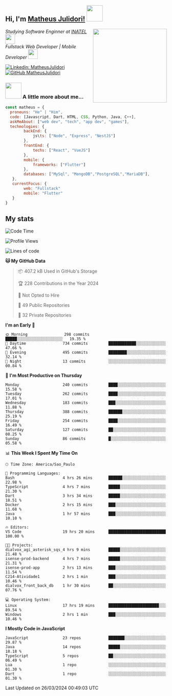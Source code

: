 <h2> Hi, I'm <a href="https://matheusjulidori.github.io" target="_blank">Matheus Julidori!</a> <img src="https://media.giphy.com/media/12oufCB0MyZ1Go/giphy.gif" width="50"></h2>
<img align='right' src="https://media.giphy.com/media/3oKIPnAiaMCws8nOsE/giphy.gif" width="230" height="auto">
<p><em>Studying Software Enginner at <a href="http://www.inatel.br" target="_blank">INATEL</a><img src="https://media.giphy.com/media/fYSnHlufseco8Fh93Z/giphy.gif" width="30"></br>
  Fullstack Web Developer | Mobile Developer <img src="https://media.giphy.com/media/WUlplcMpOCEmTGBtBW/giphy.gif" width="30">
</em></p>

[![Linkedin: MatheusJulidori](https://img.shields.io/badge/-MatheusJulidori-blue?style=flat-square&logo=Linkedin&logoColor=white&link=https://www.linkedin.com/in/MatheusJulidori/)](https://www.linkedin.com/in/MatheusJulidori/)
[![GitHub MatheusJulidori](https://img.shields.io/github/followers/matheusjulidori?label=follow&style=social)](https://github.com/MatheusJulidori)


### <img src="https://media.giphy.com/media/VgCDAzcKvsR6OM0uWg/giphy.gif" width="50"> A little more about me...  

```javascript
const matheus = {
  pronouns: "He" | "Him",
  code: [Javascript, Dart, HTML, CSS, Python, Java, C++],
  askMeAbout: ["web dev", "tech", "app dev", "games"],
  technologies: {
        backEnd: {
            js\ts: ["Node", "Express", "NestJS"]
        },
        frontEnd: {
            techs: ["React", "VueJS"]
        },
        mobile: {
            frameworks: ["Flutter"]
        },
        databases: ["MySql", "MongoDB","PostgreSQL","MariaDB"],
   },
   currentFocus: {
        web: "Fullstack"
        mobile: "Flutter"
   }
}
```
<h2>My stats</h2>

<!--START_SECTION:waka-->
![Code Time](http://img.shields.io/badge/Code%20Time-547%20hrs%2040%20mins-blue)

![Profile Views](http://img.shields.io/badge/Profile%20Views-0-blue)

![Lines of code](https://img.shields.io/badge/From%20Hello%20World%20I%27ve%20Written-6.5%20million%20lines%20of%20code-blue)

**🐱 My GitHub Data** 

> 📦 407.2 kB Used in GitHub's Storage 
 > 
> 🏆 228 Contributions in the Year 2024
 > 
> 🚫 Not Opted to Hire
 > 
> 📜 49 Public Repositories 
 > 
> 🔑 32 Private Repositories 
 > 
**I'm an Early 🐤** 

```text
🌞 Morning                298 commits         █████░░░░░░░░░░░░░░░░░░░░   19.35 % 
🌆 Daytime                734 commits         ████████████░░░░░░░░░░░░░   47.66 % 
🌃 Evening                495 commits         ████████░░░░░░░░░░░░░░░░░   32.14 % 
🌙 Night                  13 commits          ░░░░░░░░░░░░░░░░░░░░░░░░░   00.84 % 
```
📅 **I'm Most Productive on Thursday** 

```text
Monday                   240 commits         ████░░░░░░░░░░░░░░░░░░░░░   15.58 % 
Tuesday                  262 commits         ████░░░░░░░░░░░░░░░░░░░░░   17.01 % 
Wednesday                183 commits         ███░░░░░░░░░░░░░░░░░░░░░░   11.88 % 
Thursday                 388 commits         ██████░░░░░░░░░░░░░░░░░░░   25.19 % 
Friday                   254 commits         ████░░░░░░░░░░░░░░░░░░░░░   16.49 % 
Saturday                 127 commits         ██░░░░░░░░░░░░░░░░░░░░░░░   08.25 % 
Sunday                   86 commits          █░░░░░░░░░░░░░░░░░░░░░░░░   05.58 % 
```


📊 **This Week I Spent My Time On** 

```text
🕑︎ Time Zone: America/Sao_Paulo

💬 Programming Languages: 
Bash                     4 hrs 26 mins       ██████░░░░░░░░░░░░░░░░░░░   22.98 % 
TypeScript               4 hrs 7 mins        █████░░░░░░░░░░░░░░░░░░░░   21.30 % 
Dart                     3 hrs 34 mins       █████░░░░░░░░░░░░░░░░░░░░   18.51 % 
Docker                   2 hrs 15 mins       ███░░░░░░░░░░░░░░░░░░░░░░   11.68 % 
Java                     1 hr 57 mins        ███░░░░░░░░░░░░░░░░░░░░░░   10.10 % 

🔥 Editors: 
VS Code                  19 hrs 20 mins      █████████████████████████   100.00 % 

🐱‍💻 Projects: 
dialvox_agi_asterisk_sqs_4 hrs 9 mins        █████░░░░░░░░░░░░░░░░░░░░   21.48 % 
isense-prod-backend      4 hrs 7 mins        █████░░░░░░░░░░░░░░░░░░░░   21.31 % 
isense-prod-app          2 hrs 13 mins       ███░░░░░░░░░░░░░░░░░░░░░░   11.54 % 
C214-Atividade1          2 hrs 1 min         ███░░░░░░░░░░░░░░░░░░░░░░   10.46 % 
dialvox_front_back_db    1 hr 30 mins        ██░░░░░░░░░░░░░░░░░░░░░░░   07.76 % 

💻 Operating System: 
Linux                    17 hrs 19 mins      ██████████████████████░░░   89.54 % 
Windows                  2 hrs 1 min         ███░░░░░░░░░░░░░░░░░░░░░░   10.46 % 
```

**I Mostly Code in JavaScript** 

```text
JavaScript               23 repos            ███████░░░░░░░░░░░░░░░░░░   29.87 % 
Java                     14 repos            █████░░░░░░░░░░░░░░░░░░░░   18.18 % 
TypeScript               5 repos             ██░░░░░░░░░░░░░░░░░░░░░░░   06.49 % 
Lua                      1 repo              ░░░░░░░░░░░░░░░░░░░░░░░░░   01.30 % 
Dart                     1 repo              ░░░░░░░░░░░░░░░░░░░░░░░░░   01.30 % 
```




 Last Updated on 26/03/2024 00:49:03 UTC
<!--END_SECTION:waka-->
